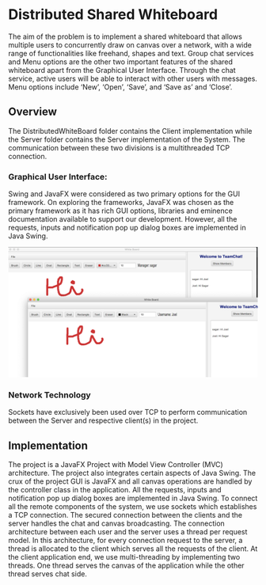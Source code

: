 # Distributed Shared Whiteboard

The aim of the problem is to implement a shared whiteboard that allows multiple users to concurrently draw on canvas over a network, with a wide range of functionalities like freehand, shapes and text. Group chat services and Menu options are the other two important features of the shared whiteboard apart from the Graphical User Interface. Through the chat service, active users will be able to interact with other users with messages. Menu options include ‘New’, ‘Open’, ‘Save’, and ‘Save as’ and ‘Close’.

## Overview

The DistributedWhiteBoard folder contains the Client implementation while the Server folder contains the Server implementation of the System. The communication between these two divisions is a multithreaded TCP connection.

### Graphical User Interface:
Swing and JavaFX were considered as two primary options for the GUI framework. On exploring the frameworks, JavaFX was chosen as the primary framework as it has rich GUI options, libraries and eminence documentation available to support our development. However, all the requests, inputs and notification pop up dialog boxes are implemented in Java Swing.

<img src="MultiUser.PNG" width="700" heigth="700">

### Network Technology
Sockets have exclusively been used over TCP to perform communication between the Server and respective client(s) in the project.

## Implementation

The project is a JavaFX Project with Model View Controller (MVC) architecture. The project also integrates certain aspects of Java Swing. The crux of the project GUI is JavaFX and all canvas operations are handled by the controller class in the application. All the requests, inputs and notification pop up dialog boxes are implemented in Java Swing. To connect all the remote components of the system, we use sockets which establishes a TCP connection. The secured connection between the clients and the server handles the chat and canvas broadcasting. The connection architecture between each user and the server uses a thread per request model. In this architecture, for every connection request to the server, a thread is allocated to the client which serves all the requests of the client. At the client application end, we use multi-threading by implementing two threads. One thread serves the canvas of the application while the other thread serves chat side.
